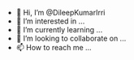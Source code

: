 - 👋 Hi, I’m @DileepKumarIrri
- 👀 I’m interested in ...
- 🌱 I’m currently learning ...
- 💞️ I’m looking to collaborate on ...
- 📫 How to reach me ...

<!---
DileepKumarIrri/DileepKumarIrri is a ✨ special ✨ repository because its `README.md` (this file) appears on your GitHub profile.
You can click the Preview link to take a look at your changes.
--->
